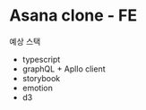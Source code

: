# Asana clone - FE

예상 스택

-   typescript
-   graphQL + Apllo client
-   storybook
-   emotion
-   d3
